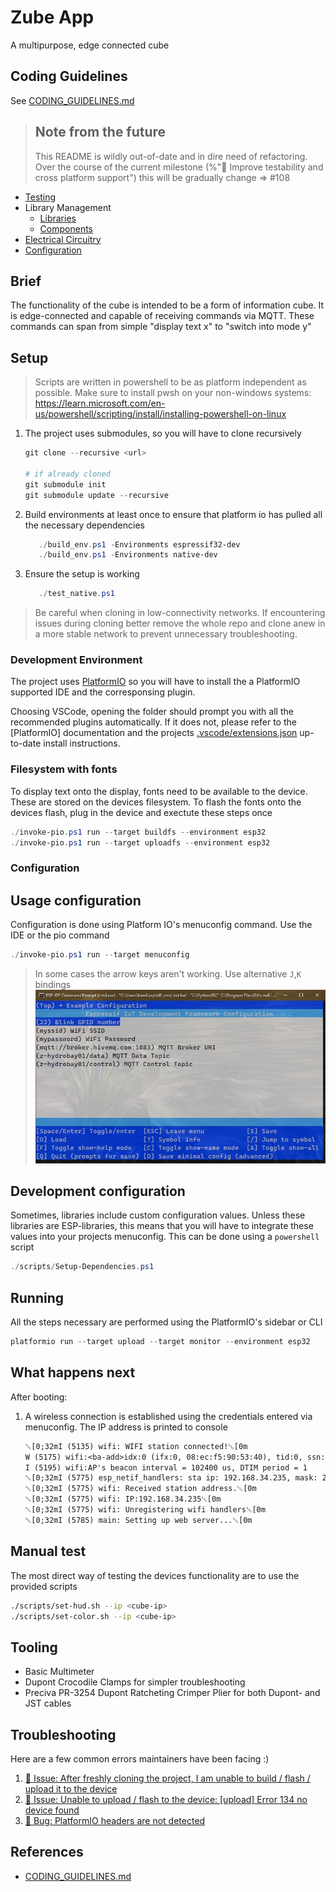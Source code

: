 # Zube App

A multipurpose, edge connected cube

## Coding Guidelines

See [CODING_GUIDELINES.md]

> ## Note from the future
>
> This README is wildly out-of-date and in dire need of refactoring. Over the course of the current milestone (%"🧪 Improve testability and cross platform support") this will be gradually change => #108

- [Testing](./test)
- Library Management
  - [Libraries](./lib)
  - [Components](./components)
- [Electrical Circuitry](./circuits/)
- [Configuration](./config)

<!-- old readme below -->

## Brief

The functionality of the cube is intended to be a form of information cube. It is edge-connected and capable of receiving commands via MQTT. These commands can span from simple "display text x" to "switch into mode y"

## Setup

> Scripts are written in powershell to be as platform independent as possible. Make sure to install pwsh on your
> non-windows systems:\
> https://learn.microsoft.com/en-us/powershell/scripting/install/installing-powershell-on-linux

1. The project uses submodules, so you will have to clone recursively

   ```powershell
   git clone --recursive <url>

   # if already cloned
   git submodule init
   git submodule update --recursive
   ```

1. Build environments at least once to ensure that platform io has pulled all the necessary dependencies
   ```powershell
      ./build_env.ps1 -Environments espressif32-dev
      ./build_env.ps1 -Environments native-dev
   ```
1. Ensure the setup is working
   ```powershell
      ./test_native.ps1
   ```

> Be careful when cloning in low-connectivity networks. If encountering issues during cloning
> better remove the whole repo and clone anew in a more stable network to prevent unnecessary
> troubleshooting.

### Development Environment

The project uses [PlatformIO](https://platformio.org/) so you will have to install the a PlatformIO supported IDE and the corresponsing plugin.

Choosing VSCode, opening the folder should prompt you with all the recommended plugins automatically. If it does not, please refer to the [PlatformIO] documentation and the projects [.vscode/extensions.json] up-to-date install instructions.

[.vscode/extensions.json]: ./.vscode/extensions.json

### Filesystem with fonts

To display text onto the display, fonts need to be available to the device. These are stored on the devices filesystem. To flash the fonts onto the devices flash, plug in the device and exectute these steps once

```powershell
./invoke-pio.ps1 run --target buildfs --environment esp32
./invoke-pio.ps1 run --target uploadfs --environment esp32
```

### Configuration

## Usage configuration

Configuration is done using Platform IO's menuconfig command. Use the IDE or the pio command

```powershell
./invoke-pio.ps1 run --target menuconfig
```

> In some cases the arrow keys aren't working. Use alternative `J`,`K` bindings
> ![Configuration settings](./images/configurations.jpg)

## **Development** configuration

Sometimes, libraries include custom configuration values. Unless these libraries are ESP-libraries, this means that you will have to integrate these values into your projects menuconfig. This can be done using a `powershell` script

```powershell
./scripts/Setup-Dependencies.ps1
```

## Running

All the steps necessary are performed using the PlatformIO's sidebar or CLI

```powershell
platformio run --target upload --target monitor --environment esp32
```

## What happens next

After booting:

1. A wireless connection is established using the credentials entered via menuconfig. The IP address is printed to console

   ```txt
   ␛[0;32mI (5135) wifi: WIFI station connected!␛[0m
   W (5175) wifi:<ba-add>idx:0 (ifx:0, 08:ec:f5:90:53:40), tid:0, ssn:2, winSize:64
   I (5195) wifi:AP's beacon interval = 102400 us, DTIM period = 1
   ␛[0;32mI (5775) esp_netif_handlers: sta ip: 192.168.34.235, mask: 255.255.252.0, gw: 192.168.32.1␛[0m
   ␛[0;32mI (5775) wifi: Received station address.␛[0m
   ␛[0;32mI (5775) wifi: IP:192.168.34.235␛[0m
   ␛[0;32mI (5775) wifi: Unregistering wifi handlers␛[0m
   ␛[0;32mI (5785) main: Setting up web server...␛[0m
   ```

## Manual test

The most direct way of testing the devices functionality are to use the provided scripts

```bash
./scripts/set-hud.sh --ip <cube-ip>
./scripts/set-color.sh --ip <cube-ip>
```

## Tooling

- Basic Multimeter
- Dupont Crocodile Clamps for simpler troubleshooting
- Preciva PR-3254 Dupont Ratcheting Crimper Plier for both Dupont- and JST cables

## Troubleshooting

Here are a few common errors maintainers have been facing :)

1. [🐞 Issue: After freshly cloning the project, I am unable to build / flash / upload it to the device](#83)
1. [🐞 Issue: Unable to upload / flash to the device: [upload] Error 134 no device found](#84)
1. [🐞 Bug: PlatformIO headers are not detected](#75)

## References

- [CODING_GUIDELINES.md]

[CODING_GUIDELINES.md]: /docs/CODING_GUIDELINES.md
